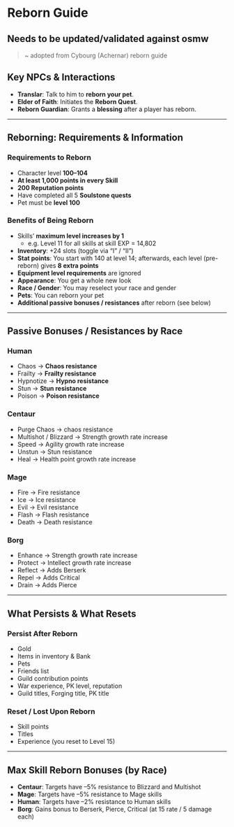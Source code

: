 # Reborn Guide

## Needs to be updated/validated against osmw

> ~ adopted from Cybourg (Achernar) reborn guide

## Key NPCs & Interactions
- **Translar**: Talk to him to **reborn your pet**.  
- **Elder of Faith**: Initiates the **Reborn Quest**.  
- **Reborn Guardian**: Grants a **blessing** after a player has reborn.

---

## Reborning: Requirements & Information

### Requirements to Reborn
- Character level **100–104**  
- **At least 1,000 points in every Skill**  
- **200 Reputation points**  
- Have completed all 5 **Soulstone quests**  
- Pet must be **level 100**

### Benefits of Being Reborn
- Skills’ **maximum level increases by 1**  
  - e.g. Level 11 for all skills at skill EXP = 14,802  
- **Inventory**: +24 slots (toggle via “I” / “II”)  
- **Stat points**: You start with 140 at level 14; afterwards, each level (pre-reborn) gives **8 extra points**  
- **Equipment level requirements** are ignored  
- **Appearance**: You get a whole new look  
- **Race / Gender**: You may reselect your race and gender  
- **Pets**: You can reborn your pet  
- **Additional passive bonuses / resistances** after reborn (see below)

---

## Passive Bonuses / Resistances by Race

### Human  
- Chaos → **Chaos resistance**  
- Frailty → **Frailty resistance**  
- Hypnotize → **Hypno resistance**  
- Stun → **Stun resistance**  
- Poison → **Poison resistance**

### Centaur  
- Purge Chaos → chaos resistance  
- Multishot / Blizzard → Strength growth rate increase  
- Speed → Agility growth rate increase  
- Unstun → Stun resistance  
- Heal → Health point growth rate increase  

### Mage  
- Fire → Fire resistance  
- Ice → Ice resistance  
- Evil → Evil resistance  
- Flash → Flash resistance  
- Death → Death resistance  

### Borg  
- Enhance → Strength growth rate increase  
- Protect → Intellect growth rate increase  
- Reflect → Adds Berserk  
- Repel → Adds Critical  
- Drain → Adds Pierce  

---

## What Persists & What Resets

### Persist After Reborn
- Gold  
- Items in inventory & Bank  
- Pets  
- Friends list  
- Guild contribution points  
- War experience, PK level, reputation  
- Guild titles, Forging title, PK title  

### Reset / Lost Upon Reborn
- Skill points  
- Titles  
- Experience (you reset to Level 15)  

---

## Max Skill Reborn Bonuses (by Race)

- **Centaur**: Targets have –5% resistance to Blizzard and Multishot  
- **Mage**: Targets have –5% resistance to Mage skills  
- **Human**: Targets have –2% resistance to Human skills  
- **Borg**: Gains bonus to Berserk, Pierce, Critical (at 15 rate / 5 damage each)  

